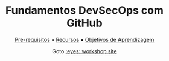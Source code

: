 <!-- markdownlint-disable MD033 -->

<!-- edit para commit -->

<h1 align="center">Fundamentos DevSecOps com GitHub</h1>

<p align="center">
  <a href="https://dev-pods.github.io/devsecops-fundamentals/prerequisites">Pre-requisitos</a> •
  <a href="https://dev-pods.github.io/devsecops-fundamentals/#resources">Recursos</a> •
  <a href="https://dev-pods.github.io/devsecops-fundamentals/#learning-objectives">Objetivos de Aprendizagem</a>
</p>

<p align="center">
Goto <a style="font-weight=bold" href="https://dev-pods.github.io/devsecops-fundamentals">:eyes: workshop site</a>
</p>
